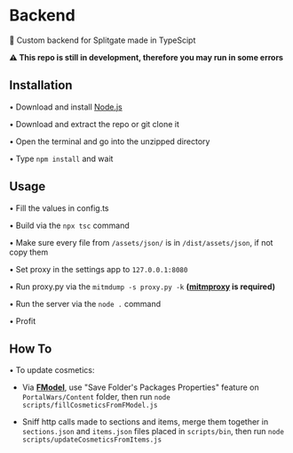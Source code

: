 # Backend
📶 Custom backend for Splitgate made in TypeScipt

**⚠️ This repo is still in development, therefore you may run in some errors**

## Installation
  • Download and install [Node.js](https://nodejs.org/en/download/)
  
  • Download and extract the repo or git clone it
  
  • Open the terminal and go into the unzipped directory
  
  • Type `npm install` and wait
  
## Usage
  • Fill the values in config.ts
  
  • Build via the `npx tsc` command
  
  • Make sure every file from `/assets/json/` is in `/dist/assets/json`, if not copy them
  
  • Set proxy in the settings app to `127.0.0.1:8080`
  
  • Run proxy.py via the `mitmdump -s proxy.py -k` **([mitmproxy](https://mitmproxy.org/) is required)**
  
  • Run the server via the `node .` command
  
  • Profit

## How To

  • To update cosmetics:

  - Via **[FModel](https://fmodel.app)**, use "Save Folder's Packages Properties" feature on `PortalWars/Content` folder, then run `node scripts/fillCosmeticsFromFModel.js`
    
  - Sniff http calls made to sections and items, merge them together in `sections.json` and `items.json` files placed in `scripts/bin`, then run `node scripts/updateCosmeticsFromItems.js`